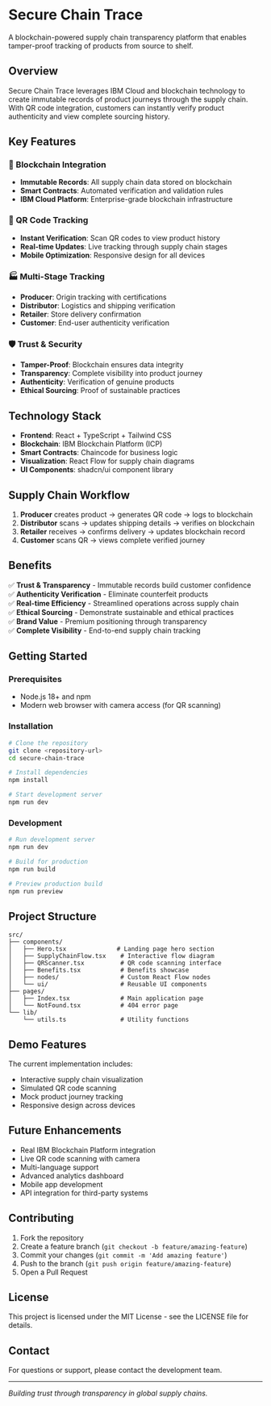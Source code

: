 # Secure Chain Trace

A blockchain-powered supply chain transparency platform that enables tamper-proof tracking of products from source to shelf.

## Overview

Secure Chain Trace leverages IBM Cloud and blockchain technology to create immutable records of product journeys through the supply chain. With QR code integration, customers can instantly verify product authenticity and view complete sourcing history.

## Key Features

### 🔗 Blockchain Integration
- **Immutable Records**: All supply chain data stored on blockchain
- **Smart Contracts**: Automated verification and validation rules
- **IBM Cloud Platform**: Enterprise-grade blockchain infrastructure

### 📱 QR Code Tracking
- **Instant Verification**: Scan QR codes to view product history
- **Real-time Updates**: Live tracking through supply chain stages
- **Mobile Optimization**: Responsive design for all devices

### 🏭 Multi-Stage Tracking
- **Producer**: Origin tracking with certifications
- **Distributor**: Logistics and shipping verification
- **Retailer**: Store delivery confirmation
- **Customer**: End-user authenticity verification

### 🛡️ Trust & Security
- **Tamper-Proof**: Blockchain ensures data integrity
- **Transparency**: Complete visibility into product journey
- **Authenticity**: Verification of genuine products
- **Ethical Sourcing**: Proof of sustainable practices

## Technology Stack

- **Frontend**: React + TypeScript + Tailwind CSS
- **Blockchain**: IBM Blockchain Platform (ICP)
- **Smart Contracts**: Chaincode for business logic
- **Visualization**: React Flow for supply chain diagrams
- **UI Components**: shadcn/ui component library

## Supply Chain Workflow

1. **Producer** creates product → generates QR code → logs to blockchain
2. **Distributor** scans → updates shipping details → verifies on blockchain
3. **Retailer** receives → confirms delivery → updates blockchain record
4. **Customer** scans QR → views complete verified journey

## Benefits

✅ **Trust & Transparency** - Immutable records build customer confidence  
✅ **Authenticity Verification** - Eliminate counterfeit products  
✅ **Real-time Efficiency** - Streamlined operations across supply chain  
✅ **Ethical Sourcing** - Demonstrate sustainable and ethical practices  
✅ **Brand Value** - Premium positioning through transparency  
✅ **Complete Visibility** - End-to-end supply chain tracking  

## Getting Started

### Prerequisites
- Node.js 18+ and npm
- Modern web browser with camera access (for QR scanning)

### Installation

```bash
# Clone the repository
git clone <repository-url>
cd secure-chain-trace

# Install dependencies
npm install

# Start development server
npm run dev
```

### Development

```bash
# Run development server
npm run dev

# Build for production
npm run build

# Preview production build
npm run preview
```

## Project Structure

```
src/
├── components/
│   ├── Hero.tsx              # Landing page hero section
│   ├── SupplyChainFlow.tsx    # Interactive flow diagram
│   ├── QRScanner.tsx          # QR code scanning interface
│   ├── Benefits.tsx           # Benefits showcase
│   ├── nodes/                 # Custom React Flow nodes
│   └── ui/                    # Reusable UI components
├── pages/
│   ├── Index.tsx              # Main application page
│   └── NotFound.tsx           # 404 error page
└── lib/
    └── utils.ts               # Utility functions
```

## Demo Features

The current implementation includes:
- Interactive supply chain visualization
- Simulated QR code scanning
- Mock product journey tracking
- Responsive design across devices

## Future Enhancements

- Real IBM Blockchain Platform integration
- Live QR code scanning with camera
- Multi-language support
- Advanced analytics dashboard
- Mobile app development
- API integration for third-party systems

## Contributing

1. Fork the repository
2. Create a feature branch (`git checkout -b feature/amazing-feature`)
3. Commit your changes (`git commit -m 'Add amazing feature'`)
4. Push to the branch (`git push origin feature/amazing-feature`)
5. Open a Pull Request

## License

This project is licensed under the MIT License - see the LICENSE file for details.

## Contact

For questions or support, please contact the development team.

---

*Building trust through transparency in global supply chains.*